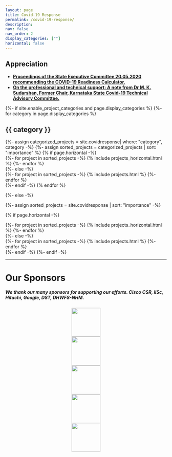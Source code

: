```yaml
---
layout: page
title: Covid-19 Response
permalink: /covid-19-response/
description: 
nav: false
nav_order: 2
display_categories: [""]
horizontal: false
---
```


## Appreciation
- **[Proceedings of the State Executive Committee 20.05.2020 recommending the COVID-19 Readiness Calculator.](https://cni.iisc.ac.in/covid-19-response/office-order-readiness-calculator)**
- **[On the professional and technical support: A note from Dr M. K. Sudarshan, Former Chair, Karnataka State Covid-19 Technical Advisory Committee.](/assets/pdf/TAC-DHFWS-Covid-19.pdf)**

<!-- pages/projects.md -->
<div class="projects">
{%- if site.enable_project_categories and page.display_categories %}
  <!-- Display categorized projects -->
  {%- for category in page.display_categories %}
  <h2 class="category">{{ category }}</h2>
  {%- assign categorized_projects = site.covidresponse| where: "category", category -%}
  {%- assign sorted_projects = categorized_projects | sort: "importance" %}
  <!-- Generate cards for each project -->
  {% if page.horizontal -%}
  <div class="container">
    <div class="row row-cols-2">
    {%- for project in sorted_projects -%}
      {% include projects_horizontal.html %}
    {%- endfor %}
    </div>
  </div>
  {%- else -%}
  <div class="grid">
    {%- for project in sorted_projects -%}
      {% include projects.html %}
    {%- endfor %}
  </div>
  {%- endif -%}
  {% endfor %}

{%- else -%}
<!-- Display projects without categories -->
  {%- assign sorted_projects = site.covidresponse | sort: "importance" -%}
  <!-- Generate cards for each project -->
  {% if page.horizontal -%}
  <div class="container">
    <div class="row row-cols-2">
    {%- for project in sorted_projects -%}
      {% include projects_horizontal.html %}
    {%- endfor %}
    </div>
  </div>
  {%- else -%}
  <div class="grid">
    {%- for project in sorted_projects -%}
      {% include projects.html %}
    {%- endfor %}
  </div>
  {%- endif -%}
{%- endif -%}
</div>

<hr>

# Our Sponsors
##### We thank our many sponsors for supporting our efforts. Cisco CSR, IISc, Hitachi, Google, DST, DHWFS-NHM.
<center>
<div class="row">
  <div class="col-md-4">
    <img src="{{ site.url }}{{ site.baseurl }}/assets/img/covid19-response/Cisco-CSR-Logos-horiz-1920x496.jpg" style="height:90px">
  </div>
  <div class="col-md-4">
    <img src="{{ site.url }}{{ site.baseurl }}/assets/img/covid19-response/IISc_Seal_Master_logo_Black-01-1527x1080.jpg" style="height:90px" />
  </div>
</div>
<div class="row">
  <div class="col-md-4">
    <img src="{{ site.url }}{{ site.baseurl }}/assets/img/covid19-response/hitachi.png" style="height:90px" />
  </div>
  <div class="col-md-4">
    <img src="{{ site.url }}{{ site.baseurl }}/assets/img/covid19-response/Screenshot_2021-05-31-Google-has-a-new-logo.png" style="height:90px" />
  </div>
  <div class="col-md-4">
    <img src="{{ site.url }}{{ site.baseurl }}/assets/img/covid19-response/dst.jpeg" style="height:90px" />
  </div>
</div>
</center>
